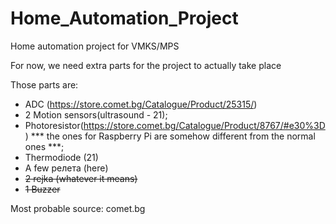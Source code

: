 # Home_Automation_Project #
Home automation project for VMKS/MPS

For now, we need extra parts for the project to actually take place

Those parts are:

* ADC (https://store.comet.bg/Catalogue/Product/25315/)
* 2 Motion sensors(ultrasound - 21);
* Photoresistor(https://store.comet.bg/Catalogue/Product/8767/#e30%3D) *** the ones for Raspberry Pi are somehow different from the normal ones ***;
* Thermodiode (21)
* A few релета (here)
* ~~2 rejka (whatever it means)~~
* ~~1 Buzzer~~

Most probable source:
comet.bg
